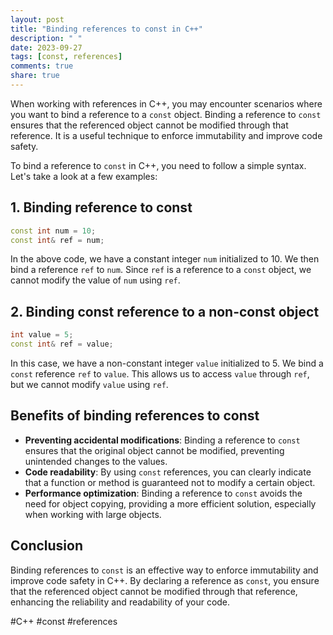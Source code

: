```yaml
---
layout: post
title: "Binding references to const in C++"
description: " "
date: 2023-09-27
tags: [const, references]
comments: true
share: true
---
```


When working with references in C++, you may encounter scenarios where you want to bind a reference to a `const` object. Binding a reference to `const` ensures that the referenced object cannot be modified through that reference. It is a useful technique to enforce immutability and improve code safety.

To bind a reference to `const` in C++, you need to follow a simple syntax. Let's take a look at a few examples:

## 1. Binding reference to const

```cpp
const int num = 10;
const int& ref = num;
```

In the above code, we have a constant integer `num` initialized to 10. We then bind a reference `ref` to `num`. Since `ref` is a reference to a `const` object, we cannot modify the value of `num` using `ref`.

## 2. Binding const reference to a non-const object

```cpp
int value = 5;
const int& ref = value;
```

In this case, we have a non-constant integer `value` initialized to 5. We bind a `const` reference `ref` to `value`. This allows us to access `value` through `ref`, but we cannot modify `value` using `ref`.

## Benefits of binding references to const

- **Preventing accidental modifications**: Binding a reference to `const` ensures that the original object cannot be modified, preventing unintended changes to the values.
- **Code readability**: By using `const` references, you can clearly indicate that a function or method is guaranteed not to modify a certain object.
- **Performance optimization**: Binding a reference to `const` avoids the need for object copying, providing a more efficient solution, especially when working with large objects.

## Conclusion

Binding references to `const` is an effective way to enforce immutability and improve code safety in C++. By declaring a reference as `const`, you ensure that the referenced object cannot be modified through that reference, enhancing the reliability and readability of your code.

#C++ #const #references
